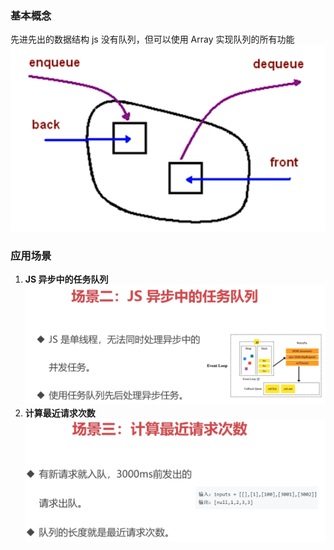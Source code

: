 ### 基本概念

先进先出的数据结构
js 没有队列，但可以使用 Array 实现队列的所有功能
![队列](../static/队列.png)

### 应用场景

1. **JS 异步中的任务队列**
   ![JS异步中的任务队列](../static/JS异步中的任务队列.png)
2. **计算最近请求次数**
   ![计算最近请求次数](../static/计算最近请求次数.png)
